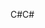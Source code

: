 <span data-ttu-id="86c71-101">C#</span><span class="sxs-lookup"><span data-stu-id="86c71-101">C#</span></span>